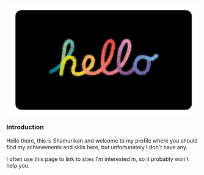 <!DOCTYPE html>
<html>
  <head>
  </head>
  <body>
    <section>
      <div>
        <a href="https://notion.so/"><img src="images/42A30273-CC03-4064-9ED2-47DA3F4AC752.png"/></a>
      </div>
      <div>
        <article>
          <h1>Introduction</h1>
          <p>Hello there, this is Shamurikan and welcome to my profile where you should find my achievements and skils here, but unfortunately I don't have any.</p>
          <p>I often use this page to link to sites I'm interested in, so it probably won't help you.</p>
  </body>
</html>

